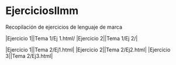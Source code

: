 # Ejerciciosllmm
Recopilación de ejercicios de lenguaje de marca


|Ejercicio 1||Tema 1/Ej 1.html/
|Ejercicio 2||Tema 1/Ej 2/|

|Ejercicio 1||Tema 2/Ej1.html|
|Ejercicio 2||Tema 2/Ej2.html|
|Ejercicio 3||Tema 2/Ej3.html|
